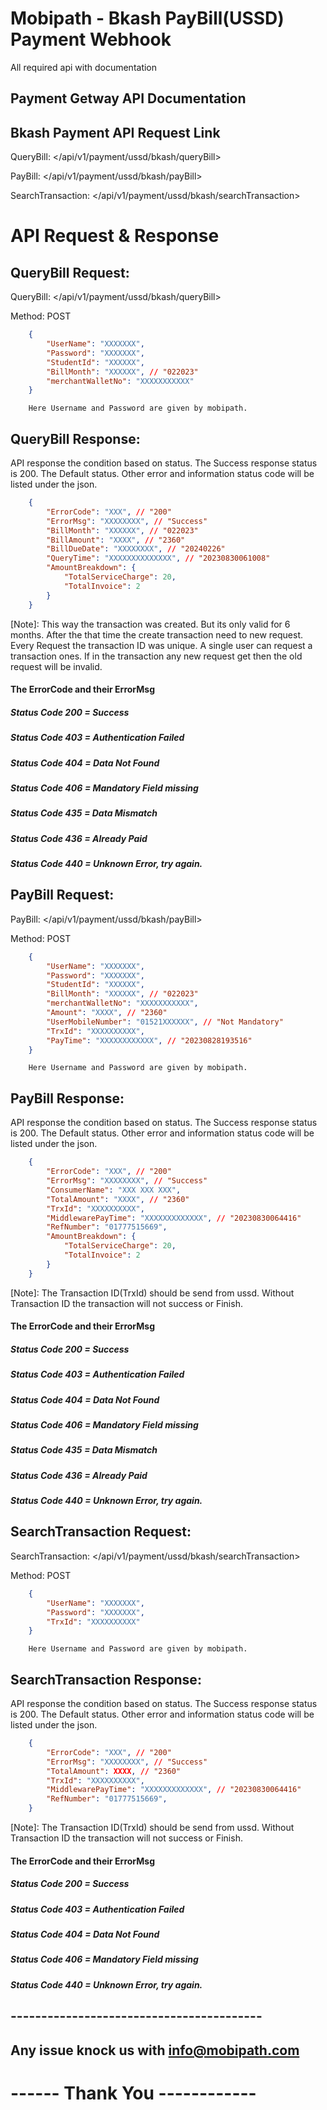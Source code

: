 # Mobipath - Bkash PayBill(USSD) Payment Webhook

All required api with documentation

## Payment Getway API Documentation

## Bkash Payment API Request Link

QueryBill: </api/v1/payment/ussd/bkash/queryBill>

PayBill: </api/v1/payment/ussd/bkash/payBill>

SearchTransaction: </api/v1/payment/ussd/bkash/searchTransaction>

# API Request & Response

## QueryBill Request:

QueryBill: </api/v1/payment/ussd/bkash/queryBill>

Method: POST

```json
    {
        "UserName": "XXXXXXX",
        "Password": "XXXXXXX",
        "StudentId": "XXXXXX",
        "BillMonth": "XXXXXX", // "022023"
        "merchantWalletNo": "XXXXXXXXXXX"
    }
```

```
    Here Username and Password are given by mobipath.
```

## QueryBill Response: 

API response the condition based on status. The Success response status is 200. 
The Default status. Other error and information status code will be listed under the json.

```json
    {
        "ErrorCode": "XXX", // "200"
        "ErrorMsg": "XXXXXXXX", // "Success"
        "BillMonth": "XXXXXX", // "022023"
        "BillAmount": "XXXX", // "2360"
        "BillDueDate": "XXXXXXXX", // "20240226"
        "QueryTime": "XXXXXXXXXXXXXX", // "20230830061008"
        "AmountBreakdown": {
            "TotalServiceCharge": 20,
            "TotalInvoice": 2
        }
    }
```

[Note]: This way the transaction was created. But its only valid for 6 months. After the that time the create transaction need to new request. Every Request the transaction ID was unique. A single user can request a transaction ones. If in the transaction any new request get then the old request will be invalid.

#### The ErrorCode and their ErrorMsg

##### Status Code 200 = Success

##### Status Code 403 = Authentication Failed

##### Status Code 404 = Data Not Found

##### Status Code 406 = Mandatory Field missing

##### Status Code 435 = Data Mismatch

##### Status Code 436 = Already Paid

<!-- ##### Status Code 437 = Due date over

##### Status Code 438 = Minimum amount not paid

##### Status Code 439 = Pay amount and biller amount not match -->

##### Status Code 440 = Unknown Error, try again.

## PayBill Request:

PayBill: </api/v1/payment/ussd/bkash/payBill>

Method: POST

```json
    {
        "UserName": "XXXXXXX",
        "Password": "XXXXXXX",
        "StudentId": "XXXXXX",
        "BillMonth": "XXXXXX", // "022023"
        "merchantWalletNo": "XXXXXXXXXXX",
        "Amount": "XXXX", // "2360"
        "UserMobileNumber": "01521XXXXXX", // "Not Mandatory"
        "TrxId": "XXXXXXXXXX",
        "PayTime": "XXXXXXXXXXXX", // "20230828193516"
    }
```

```
    Here Username and Password are given by mobipath.
```

## PayBill Response: 

API response the condition based on status. The Success response status is 200. 
The Default status. Other error and information status code will be listed under the json.

```json
    {
        "ErrorCode": "XXX", // "200"
        "ErrorMsg": "XXXXXXXX", // "Success"
        "ConsumerName": "XXX XXX XXX",
        "TotalAmount": "XXXX", // "2360"
        "TrxId": "XXXXXXXXXX",
        "MiddlewarePayTime": "XXXXXXXXXXXXX", // "20230830064416"
        "RefNumber": "01777515669",
        "AmountBreakdown": {
            "TotalServiceCharge": 20,
            "TotalInvoice": 2
        }
    }
```

[Note]: The Transaction ID(TrxId) should be send from ussd. Without Transaction ID the transaction will not success or Finish.

#### The ErrorCode and their ErrorMsg

##### Status Code 200 = Success

##### Status Code 403 = Authentication Failed

##### Status Code 404 = Data Not Found

##### Status Code 406 = Mandatory Field missing

##### Status Code 435 = Data Mismatch

##### Status Code 436 = Already Paid

<!-- ##### Status Code 437 = Due date over

##### Status Code 438 = Minimum amount not paid

##### Status Code 439 = Pay amount and biller amount not match -->

##### Status Code 440 = Unknown Error, try again.

## SearchTransaction Request:

SearchTransaction: </api/v1/payment/ussd/bkash/searchTransaction>

Method: POST

```json
    {
        "UserName": "XXXXXXX",
        "Password": "XXXXXXX",
        "TrxId": "XXXXXXXXXX"
    }
```

```
    Here Username and Password are given by mobipath.
```

## SearchTransaction Response: 

API response the condition based on status. The Success response status is 200. 
The Default status. Other error and information status code will be listed under the json.

```json
    {
        "ErrorCode": "XXX", // "200"
        "ErrorMsg": "XXXXXXXX", // "Success"
        "TotalAmount": XXXX, // "2360"
        "TrxId": "XXXXXXXXXX",
        "MiddlewarePayTime": "XXXXXXXXXXXXX", // "20230830064416"
        "RefNumber": "01777515669",
    }
```

[Note]: The Transaction ID(TrxId) should be send from ussd. Without Transaction ID the transaction will not success or Finish.

#### The ErrorCode and their ErrorMsg

##### Status Code 200 = Success

##### Status Code 403 = Authentication Failed

##### Status Code 404 = Data Not Found

##### Status Code 406 = Mandatory Field missing

<!-- ##### Status Code 435 = Data Mismatch

##### Status Code 436 = Already Paid

##### Status Code 437 = Due date over

##### Status Code 438 = Minimum amount not paid

##### Status Code 439 = Pay amount and biller amount not match -->

##### Status Code 440 = Unknown Error, try again.


## -----------------------------------------

## Any issue knock us with info@mobipath.com

# ------ Thank You ------------
